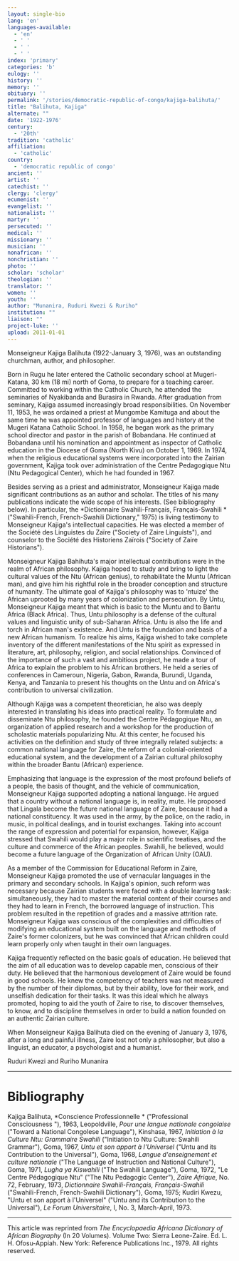 ```yaml
---
layout: single-bio
lang: 'en'
languages-available:
  - 'en'
  - ' '
  - ' '
  - ' '
index: 'primary'
categories: 'b'
eulogy: ''
history: ''
memory: ''
obituary: ''
permalink: '/stories/democratic-republic-of-congo/kajiga-balihuta/'
title: "Balihuta, Kajiga"
alternate: ""
date: '1922-1976'
century:
  - '20th'
tradition: 'catholic'
affiliation:
  - 'catholic'
country:
  - 'democratic republic of congo'
ancient: ''
artist: ''
catechist: ''
clergy: 'clergy'
ecumenist: ''
evangelist: ''
nationalist: ''
martyr: ''
persecuted: ''
medical: ''
missionary: ''
musician: ''
nonafrican: ''
nonchristian: ''
photo: ''
scholar: 'scholar'
theologian: ''
translator: ''
women: ''
youth: ''
author: "Munanira, Ruduri Kwezi & Ruriho"
institution: ""
liaison: ""
project-luke: ''
upload: 2011-01-01
---
```




Monseigneur Kajiga Balihuta (1922-January 3, 1976), was an outstanding churchman, author, and philosopher.

Born in Rugu he later entered the Catholic secondary school at Mugeri-Katana, 30 km (18 mi) north of Goma, to prepare for a teaching career. Committed to working within the Catholic Church, he attended the seminaries of Nyakibanda and Burasira in Rwanda. After graduation from seminary, Kajiga assumed increasingly broad responsibilities. On November 11, 1953, he was ordained a priest at Mungombe Kamituga and about the same time he was appointed professor of languages and history at the Mugeri Katana Catholic School. In 1958, he began work as the primary school director and pastor in the parish of Bobandana. He continued at Bobandana until his nomination and appointment as inspector of Catholic education in the Diocese of Goma (North Kivu) on October 1, 1969. In 1974, when the religious educational systems were incorporated into the Zairian government, Kajiga took over administration of the Centre Pedagogique Ntu (Ntu Pedagogical Center), which he had founded in 1967.

Besides serving as a priest and administrator, Monseigneur Kajiga made significant contributions as an author and scholar. The titles of his many publications indicate the wide scope of his interests. (See bibliography below). In particular, the *Dictionnaire Swahili-Fran&ccedil;ais, Fran&ccedil;ais-Swahili * ("Swahili-French, French-Swahili Dictionary," 1975) is living testimony to Monseigneur Kajiga's intellectual capacities. He was elected a member of the Société des Linguistes du Za&iuml;re ("Society of Zaire Linguists"), and counselor to the Société des Historiens Za&iuml;rois ("Society of Zaire Historians").

Monseigneur Kajiga Bahihuta's major intellectual contributions were in the realm of African philosophy. Kajiga hoped to study and bring to light the cultural values of the Ntu (African genius), to rehabilitate the Muntu (African man), and give him his rightful role in the broader conception and structure of humanity. The ultimate goal of Kajiga's philosophy was to 'ntuize' the African uprooted by many years of colonization and persecution. By Untu, Monseigneur Kajiga meant that which is basic to the Muntu and to Bantu Africa (Black Africa). Thus, Untu philosophy is a defense of the cultural values and linguistic unity of sub-Saharan Africa. Untu is also the life and torch in African man's existence. And Untu is the foundation and basis of a new African humanism. To realize his aims, Kajiga wished to take complete inventory of the different manifestations of the Ntu spirit as expressed in literature, art, philosophy, religion, and social relationships. Convinced of the importance of such a vast and ambitious project, he made a tour of Africa to explain the problem to his African brothers. He held a series of conferences in Cameroun, Nigeria, Gabon, Rwanda, Burundi, Uganda, Kenya, and Tanzania to present his thoughts on the Untu and on Africa's contribution to universal civilization.

Although Kajiga was a competent theoretician, he also was deeply interested in translating his ideas into practical reality. To formulate and disseminate Ntu philosophy, he founded the Centre Pédagogique Ntu, an organization of applied research and a workshop for the production of scholastic materials popularizing Ntu. At this center, he focused his activities on the definition and study of three integrally related subjects: a common national language for Zaire, the reform of a colonial-oriented educational system, and the development of a Zairian cultural philosophy within the broader Bantu (African) experience.

Emphasizing that language is the expression of the most profound beliefs of a people, the basis of thought, and the vehicle of communication, Monseigneur Kajiga supported adopting a national language. He argued that a country without a national language is, in reality, mute. He proposed that Lingala become the future national language of Zaire, because it had a national constituency. It was used in the army, by the police, on the radio, in music, in political dealings, and in tourist exchanges. Taking into account the range of expression and potential for expansion, however, Kajiga stressed that Swahili would play a major role in scientific treatises, and the culture and commerce of the African peoples. Swahili, he believed, would become a future language of the Organization of African Unity (OAU).

As a member of the Commission for Educational Reform in Zaire, Monseigneur Kajiga promoted the use of vernacular languages in the primary and secondary schools. In Kajiga's opinion, such reform was necessary because Zairian students were faced with a double learning task: simultaneously, they had to master the material content of their courses and they had to learn in French, the borrowed language of instruction. This problem resulted in the repetition of grades and a massive attrition rate. Monseigneur Kajiga was conscious of the complexities and difficulties of modifying an educational system built on the language and methods of Zaire's former colonizers, but he was convinced that African children could learn properly only when taught in their own languages.

Kajiga frequently reflected on the basic goals of education. He believed that the aim of all education was to develop capable men, conscious of their duty. He believed that the harmonious development of Zaire would be found in good schools. He knew the competency of teachers was not measured by the number of their diplomas, but by their ability, love for their work, and unselfish dedication for their tasks. It was this ideal which he always promoted, hoping to aid the youth of Zaire to rise, to discover themselves, to know, and to discipline themselves in order to build a nation founded on an authentic Zairian culture.

When Monseigneur Kajiga Balihuta died on the evening of January 3, 1976, after a long and painful illness, Zaire lost not only a philosopher, but also a linguist, an educator, a psychologist and a humanist.

Ruduri Kwezi and Ruriho Munanira

---

# Bibliography

Kajiga Balihuta, *Conscience Professionnelle * ("Professional Consciousness "), 1963, Leopoldville, *Pour une langue nationale congolaise* ("Toward a National Congolese Language"), Kinshasa, 1967, *Initiation &agrave; la Culture Ntu: Grammaire Swahili* ("Initiation to Ntu Culture: Swahili Grammar"), Goma, 1967, *Untu et son apport &agrave; l'Universel* ("Untu and its Contribution to the Universal"), Goma, 1968, *Langue d'enseignement et culture nationale* ("The Language of Instruction and National Culture"), Goma, 1971, *Lugha ya Kiswahili* ("The Swahili Language"), Goma, 1972, "Le Centre P&eacute;dagogique Ntu" ("The Ntu Pedagogic Center"), *Za&iuml;re Afrique*, No. 72, February, 1973, *Dictionnaire Swahili-Fran&ccedil;ais, Fran&ccedil;ais-Swahili* ("Swahili-French, French-Swahili Dictionary"), Goma, 1975; Kudiri Kwezu, "Untu et son apport &agrave; l'Universel" ("Untu and its Contribution to the Universal"), *Le Forum Universitaire*, I, No. 3, March-April, 1973.

---

This article was reprinted from *The Encyclopaedia Africana Dictionary of African Biography* (In 20 Volumes). Volume Two: Sierra Leone-Zaire. Ed. L. H. Ofosu-Appiah. New York: Reference Publications Inc., 1979.  All rights reserved.
